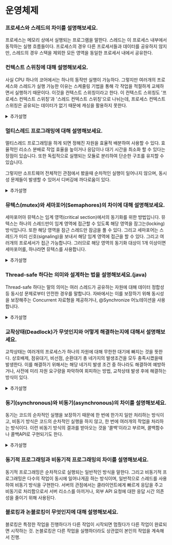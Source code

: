 # 운영체제

### 프로세스와 스레드의 차이를 설명해보세요.
프로세스는 메모리 상에서 실행되는 프로그램을 말한다. 스레드는 이 프로세스 내부에서 동작하는 실행 흐름들이다.
프로세스의 경우 다른 프로세서들과 데이터를 공유하지 않지만, 스레드의 경우 스택을 제외한 모든 영역을 동일한 프로세서 내에서 공유한다.

### 컨텍스트 스위칭에 대해 설명해보세요.
사실 CPU 하나의 코어에서는 하나의 동작만 실행이 가능하다. 그렇지만 여러개의 프로세스와 스레드가 실행 가능한 이유는 스케줄링 기법을 통해 각 작업을 적절하게 교체하면서 실행하기 때문이다. 이것을 컨텍스트 스위칭이라고 한다.
이 컨텍스트 스위칭도 '프로세스 컨텍스트 스위칭'과 '스레드 컨텍스트 스위칭'으로 나뉘는데, 프로세스 컨텍스트 스위칭은 공유되는 데이터가 없기 때문에 캐싱을 활용하지 못한다.
<details>
<summary>추가설명</summary>

[스케줄링 알고리즘들에 대해서 잘 정리한 글](https://reakwon.tistory.com/132)
</details> 

### 멀티스레드 프로그래밍에 대해 설명해보세요.
멀티스레드 프로그래밍을 하게 되면 정해진 자원을 효율적 배분하여 사용할 수 있다. 효율적인 리소스 분배로 작업 효율을 높이거나 응답이나 대기 시간을 최소화 할 수 있다는 장점이 있습니다. 또한 독립적으로 실행되는 모듈로 분리하여 단순한 구조를 유지할 수 있습니다.

그렇지만 소프트웨어 전체적인 관점에서 봤을때 순차적인 실행이 일어나지 않으며, 동시성 문제들이 발생할 수 있어서 디버깅에 까다로움이 있다.

<details>
<summary>추가설명</summary>

효율적인 리소스 분배: 유휴중인 시스템 리소스는 모니터링을 통해서 예측 가능하다. 이런 리소스들을 최대한 활용하기 위해 Thead를 확장시키는 등의 방식을 사용한다. Tomcat 의 Thread Pool 또는 Database의 Connection Pool이 이에 해당한다.

응답이나 대기 시간을 최소화: HTTP 는 요청과 응답이 있는데, 종종 서버 처리가 굉장히 오래 걸리지만 즉각적인 응답 결과가 클라이언트에게 중요하지 않은 경우가 있다. 이런 경우에는 특정 시점에 바로 응답을 주고, 비동기로 남은 작업을 처리하여 클라이언트에게 빠른 응답을 내려줌과 동시에 Servlet Thread Pool을 절약하는 방식을 채택할 수 있다.

</details> 

### 뮤텍스(mutex)와 세마포어(Semaphores)의 차이에 대해 설명해보세요.
세마포어아 뮤텍스는 임계 영역(critical section)에서의 동기화를 위한 방법입니다. 뮤텍스는 하나의 스레드만이 임계 영역에 접근할 수 있도록 해당 영역을 잠그는(locking) 방식입니다. 또한 해당 영역을 잠근 스레드만 잠금을 풀 수 있다. 그리고 세마포어는 스레드가 미리 신호(signaling)을 보내서 해당 임계 영역에 접근을 할 수 있다. 그리고 여러개의 프로세서가 접근 가능합니다. 그러므로 해당 영역의 동기화 대상이 1개 이상이면 세마포어를, 하나라면 뮤텍스를 사용합니다.

<details>
<summary>추가설명</summary>

[추가 설명 자료](https://jwprogramming.tistory.com/13)

세마포어는 리소스의 상태를 나타내는 간단한 카운터로 생각할 수 있습니다. 일반적으로 비교적 긴 시간을 확보하는 리소스에 대해 이용하게 되며, 유닉스 시스템의 프로그래밍에서 세마포어는 운영체제의 리소스를 경쟁적으로 사용하는 다중 프로세스에서 행동을 조정하거나 또는 동기화 시키는 기술입니다. 

즉 뮤텍스는 공유 불가능한 영역을 동시 사용을 '막는 용도'이고, 세마포어는 공유 자원에 대한 접근을 '제한하는 용도'입니다.

</details> 


### Thread-safe 하다는 의미와 설계하는 법을 설명해보세요.(java)

Thread-safe 하다는 말의 의미는 여러 스레드가 공유하는 자원에 대해 데이터 정합성 등 동시성 문제로부터 안전한 경우를 말합니다. 자바에서는 이를 보장하기 위해 동시성을 보장해주는 Concurrent 자료형을 제공하거나, @Synchronize 어노테이션을 사용합니다.

<details>
<summary>추가설명</summary>

[@Synchronize 에 대한 설명](https://limkydev.tistory.com/64)
@Synchronize 는 mutex 방식으로, 임계 영역 매서드를 지정해서 처리한다.

</details> 


### 교착상태(Deadlock)가 무엇인지와 어떻게 해결하는지에 대해서 설명해보세요.

교착상태는 여러개의 프로세스가 하나의 자원에 대해 무한한 대기에 빠지는 것을 뜻한다. 상호배제, 점유대기, 비선점, 순환대기 총 네가지의 발생조건을 모두 충족시켰을때 발생한다.
이를 해결하기 위해서는 해당 네가지 발생 조건 중 하나라도 해결하여 예방하거나, 사전에 미리 자원 요구량을 파악하여 회피하는 방법, 교착상태 발생 후에 해결하는 방식이 있다.

<details>
<summary>추가설명</summary>

[추가 설명 자료](https://chanhuiseok.github.io/posts/cs-2/)

교착상태가 일어나려면, 다음 네가지 조건이 모두 만족해야 한다.

상호 배제
- 한 번에 프로세스 하나만 해당 자원을 사용할 수 있다. 사용 중인 자원을 다른 프로세스가 사용하려면 요청한 자원이 해제될 때까지 기다려야 한다.

점유 대기
- 자원을 최소한 하나 보유하고, 다른 프로세스에 할당된 자원을 점유하기 위해 대기하는 프로세스가 존재해야 한다.

비선점
- 이미 할당된 자원을 강제로 빼앗을 수 없다(비선점).

순환 대기
- 대기 프로세스의 집합이 순환 형태로 자원을 대기하고 있어야 한다.

사전에 미리 자원 요구량을 파악하여 회피하는 방법은 다른 프로세서가 요구하는 자원 요구량을 미리 알 수 있는 경우에만 해당하는 해결법이다.

</details> 

### 동기(synchronous)와 비동기(asynchronous)의 차이를 설명해보세요.

동기는 코드의 순차적인 실행을 보장하기 때문에 한 번에 한가지 일만 처리하는 방식이고, 비동기 방식은 코드의 순차적인 실행을 하지 않고, 한 번에 여러개의 작업을 처리하는 방식이다. 이런 비동기 방식의 결과를 받아오는 것을 '콜백'이라고 부르며, 콜백함수나 콜백API로 구현되기도 한다.

<details>
<summary>추가설명</summary>

[추가 설명 자료](https://inpa.tistory.com/entry/%F0%9F%91%A9%E2%80%8D%F0%9F%92%BB-%EB%8F%99%EA%B8%B0%EB%B9%84%EB%8F%99%EA%B8%B0-%EB%B8%94%EB%A1%9C%ED%82%B9%EB%85%BC%EB%B8%94%EB%A1%9C%ED%82%B9-%EA%B0%9C%EB%85%90-%EC%A0%95%EB%A6%AC)
</details> 

### 동기적 프로그래밍과 비동기적 프로그래밍의 차이를 설명해보세요.

동기적 프로그래밍은 순차적으로 실행되는 일반적인 방식을 말한다. 그리고 비동기적 프로그래밍은 다수의 작업이 동시에 일어나게끔 하는 방식이며, 일반적으로 스레드를 사용하여 비동기 방식을 구현한다. 서버의 관점에서는 클라이언트에게 빠르게 응답을 주고 비동기로 처리함으로서 서버 리소스를 아끼거나, 외부 API 요청에 대한 응답 시간 의존성을 줄이기 위해 사용된다.

### 블로킹과 논블로킹이 무엇인지에 대해 설명해보세요.

블로킹은 특정한 작업을 진행하다가 다른 작업이 시작되면 멈췄다가 다른 작업이 완료되면 시작하는 것.
논블로킹은 다른 작업을 실행하더라도 상관없이 본인의 작업을 계속해서 진행.
